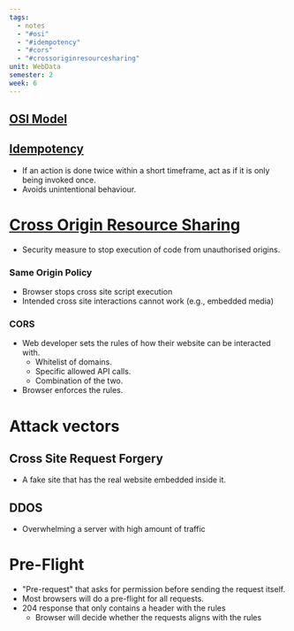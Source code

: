 ```yaml
---
tags:
  - notes
  - "#osi"
  - "#idempotency"
  - "#cors"
  - "#crossoriginresourcesharing"
unit: WebData
semester: 2
week: 6
---
```

## [OSI Model](../TeachingContent/OSI_model.pdf)
## [Idempotency](../TeachingContent/Idempotency.pdf)
- If an action is done twice within a short timeframe, act as if it is only being invoked once.
- Avoids unintentional behaviour.
# [Cross Origin Resource Sharing](../TeachingContent/Cross_Origin_Resource_Sharing.pdf)
- Security measure to stop execution of code from unauthorised origins.
### Same Origin Policy
- Browser stops cross site script execution
- Intended cross site interactions cannot work (e.g., embedded media)
### CORS
- Web developer sets the rules of how their website can be interacted with.
	- Whitelist of domains.
	- Specific allowed API calls.
	- Combination of the two.
- Browser enforces the rules.
# Attack vectors
## Cross Site Request Forgery
- A fake site that has the real website embedded inside it.
## DDOS
- Overwhelming a server with high amount of traffic
# Pre-Flight
- "Pre-request" that asks for permission before sending the request itself.
- Most browsers will do a pre-flight for all  requests.
- 204 response that only contains a header with the rules
	- Browser will decide whether the requests aligns with the rules